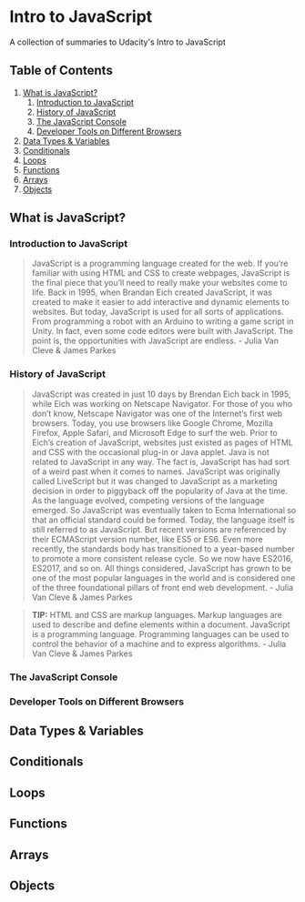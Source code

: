 # Intro to JavaScript
A collection of summaries to Udacity's Intro to JavaScript

## Table of Contents
1. [What is JavaScript?](#what-is-javascript)
   1. [Introduction to JavaScript](#introduction-to-javascript)
   2. [History of JavaScript](#history-of-javascript)
   3. [The JavaScript Console](#the-javascript-console)
   4. [Developer Tools on Different Browsers](#developer-tools-on-different-browsers)
2. [Data Types & Variables](#data-types-and-variables)
3. [Conditionals](#conditionals)
4. [Loops](#loops)
5. [Functions](#functions)
6. [Arrays](#arrays)
7. [Objects](#objects)

## What is JavaScript?
### Introduction to JavaScript
> JavaScript is a programming language created for the web. If you’re familiar with using HTML and CSS to create webpages, JavaScript is the final piece that you’ll need to really make your websites come to life. Back in 1995, when Brandan Eich created JavaScript, it was created to make it easier to add interactive and dynamic elements to websites. But today, JavaScript is used for all sorts of applications. From programming a robot with an Arduino to writing a game script in Unity. In fact, even some code editors were built with JavaScript. The point is, the opportunities with JavaScript are endless. - Julia Van Cleve & James Parkes

### History of JavaScript
> JavaScript was created in just 10 days by Brendan Eich back in 1995, while Eich was working on Netscape Navigator. For those of you who don’t know, Netscape Navigator was one of the Internet’s first web browsers. Today, you use browsers like Google Chrome, Mozilla Firefox, Apple Safari, and Microsoft Edge to surf the web. Prior to Eich’s creation of JavaScript, websites just existed as pages of HTML and CSS with the occasional plug-in or Java applet. Java is not related to JavaScript in any way. The fact is, JavaScript has had sort of a weird past when it comes to names. JavaScript was originally called LiveScript but it was changed to JavaScript as a marketing decision in order to piggyback off the popularity of Java at the time. As the language evolved, competing versions of the language emerged. So JavaScript was eventually taken to Ecma International so that an official standard could be formed. Today, the language itself is still referred to as JavaScript. But recent versions are referenced by their ECMAScript version number, like ES5 or ES6. Even more recently, the standards body has transitioned to a year-based number to promote a more consistent release cycle. So we now have ES2016, ES2017, and so on. All things considered, JavaScript has grown to be one of the most popular languages in the world and is considered one of the three foundational pillars of front end web development. - Julia Van Cleve & James Parkes

> **TIP:** HTML and CSS are markup languages. Markup languages are used to describe and define elements within a document. JavaScript is a programming language. Programming languages can be used to control the behavior of a machine and to express algorithms. - Julia Van Cleve & James Parkes

### The JavaScript Console

### Developer Tools on Different Browsers

## Data Types & Variables
## Conditionals
## Loops
## Functions
## Arrays
## Objects
